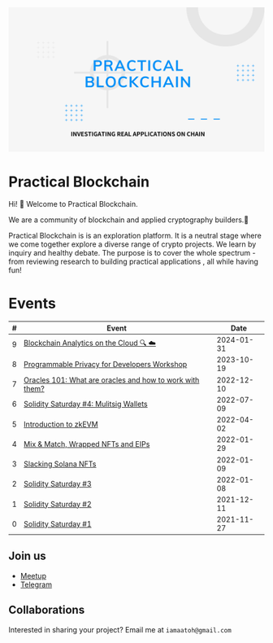 ![Practical Blockchain Banner](/assets/banner.png)

# Practical Blockchain

Hi! 👋 Welcome to Practical Blockchain.

We are a community of blockchain and applied cryptography builders.👷

Practical Blockchain is is an exploration platform. It is a neutral stage where we come together explore a diverse range of crypto projects. We learn by inquiry and healthy debate. The purpose is to cover the whole spectrum - from reviewing research to building practical applications , all while having fun!

# Events

| #   | Event                                                                                                                     | Date       |
| --- | ------------------------------------------------------------------------------------------------------------------------- | ---------- |
| 9   | [Blockchain Analytics on the Cloud 🔍 ☁️](/2024/blockchain-analytics/)                                                    | 2024-01-31 |
| 8   | [Programmable Privacy for Developers Workshop](https://www.meetup.com/practical-blockchain/events/296418982/)             | 2023-10-19 |
| 7   | [Oracles 101: What are oracles and how to work with them?](https://www.meetup.com/practical-blockchain/events/289962866/) | 2022-12-10 |
| 6   | [Solidity Saturday #4: Mulitsig Wallets](https://www.meetup.com/practical-blockchain/events/286734006/)                   | 2022-07-09 |
| 5   | [Introduction to zkEVM](https://www.meetup.com/practical-blockchain/events/284966322/)                                    | 2022-04-02 |
| 4   | [Mix & Match, Wrapped NFTs and EIPs](https://www.meetup.com/practical-blockchain/events/283520325/)                       | 2022-01-29 |
| 3   | [Slacking Solana NFTs](https://www.meetup.com/practical-blockchain/events/283006224/)                                     | 2022-01-09 |
| 2   | [Solidity Saturday #3](https://www.meetup.com/practical-blockchain/events/283005417/)                                     | 2022-01-08 |
| 1   | [Solidity Saturday #2](https://www.meetup.com/practical-blockchain/events/282521052/)                                     | 2021-12-11 |
| 0   | [Solidity Saturday #1](https://www.meetup.com/practical-blockchain/events/282163424/)                                     | 2021-11-27 |

## Join us

- [Meetup](https://www.meetup.com/practical-blockchain/)
- [Telegram](https://t.me/+ekVZbpgv-gphNTE1)

## Collaborations

Interested in sharing your project? Email me at `iamaatoh@gmail.com`
